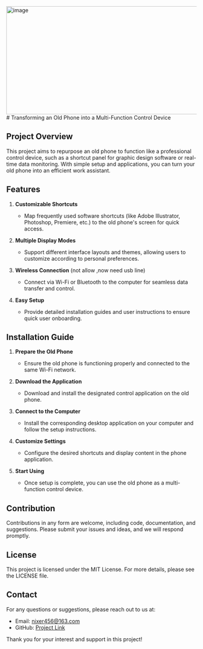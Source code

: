 <img width="570" height="286" alt="image" src="https://github.com/user-attachments/assets/9ae5a22b-39a6-40e3-a591-860cc7eeccfa" />
# Transforming an Old Phone into a Multi-Function Control Device

## Project Overview

This project aims to repurpose an old phone to function like a professional control device, such as a shortcut panel for graphic design software or real-time data monitoring. With simple setup and applications, you can turn your old phone into an efficient work assistant.

## Features

1. **Customizable Shortcuts**  
   - Map frequently used software shortcuts (like Adobe Illustrator, Photoshop, Premiere, etc.) to the old phone's screen for quick access.

2. **Multiple Display Modes**  
   - Support different interface layouts and themes, allowing users to customize according to personal preferences.

3. **Wireless Connection**  (not allow ,now  need  usb line)
   - Connect via Wi-Fi or Bluetooth to the computer for seamless data transfer and control.

4. **Easy Setup**  
   - Provide detailed installation guides and user instructions to ensure quick user onboarding.

## Installation Guide

1. **Prepare the Old Phone**  
   - Ensure the old phone is functioning properly and connected to the same Wi-Fi network.

2. **Download the Application**  
   - Download and install the designated control application on the old phone.

3. **Connect to the Computer**  
   - Install the corresponding desktop application on your computer and follow the setup instructions.

4. **Customize Settings**  
   - Configure the desired shortcuts and display content in the phone application.

5. **Start Using**  
   - Once setup is complete, you can use the old phone as a multi-function control device.

## Contribution

Contributions in any form are welcome, including code, documentation, and suggestions. Please submit your issues and ideas, and we will respond promptly.

## License

This project is licensed under the MIT License. For more details, please see the LICENSE file.

## Contact

For any questions or suggestions, please reach out to us at:  
- Email: [nixer456@163.com](mailto:nixer456@163.com)  
- GitHub: [Project Link](https://github.com/your-repo)

Thank you for your interest and support in this project!
